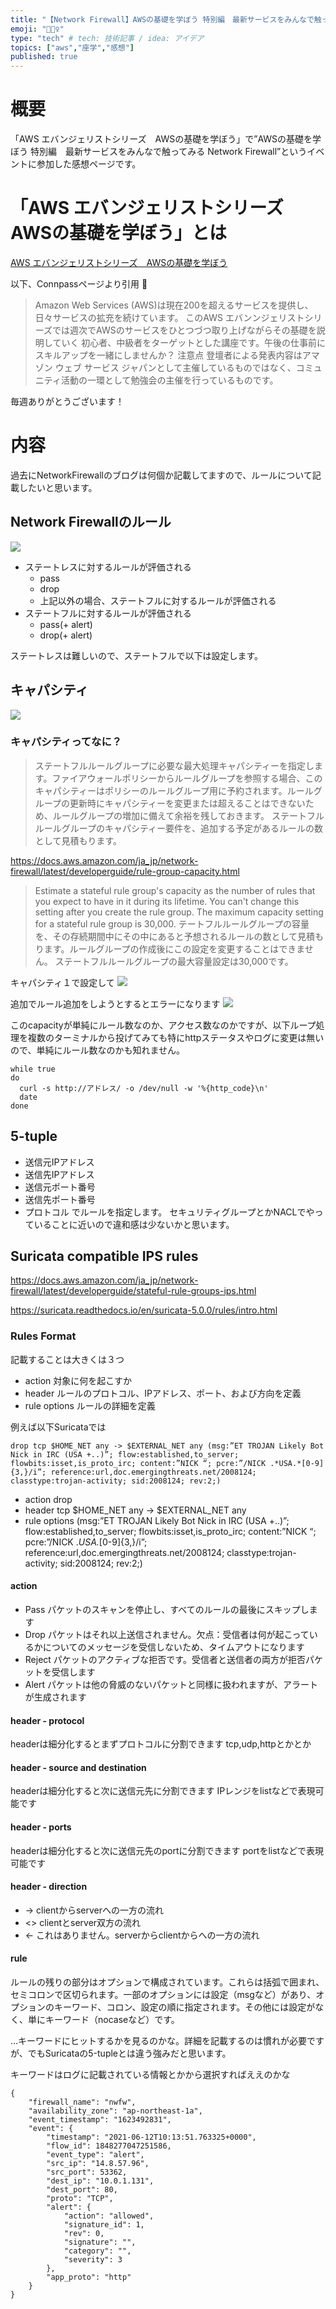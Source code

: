 ```yaml
---
title: "【Network Firewall】AWSの基礎を学ぼう 特別編　最新サービスをみんなで触ってみる"
emoji: "🚴🏻‍♀️"
type: "tech" # tech: 技術記事 / idea: アイデア
topics: ["aws","座学","感想"]
published: true
---
```

# 概要
「AWS エバンジェリストシリーズ　AWSの基礎を学ぼう」で”AWSの基礎を学ぼう 特別編　最新サービスをみんなで触ってみる Network Firewall”というイベントに参加した感想ページです。

# 「AWS エバンジェリストシリーズ　AWSの基礎を学ぼう」とは
[AWS エバンジェリストシリーズ　AWSの基礎を学ぼう](https://awsbasics.connpass.com)

以下、Connpassページより引用

>  Amazon Web Services (AWS)は現在200を超えるサービスを提供し、日々サービスの拡充を続けています。
> このAWS エバンンジェリストシリーズでは週次でAWSのサービスをひとつづつ取り上げながらその基礎を説明していく 初心者、中級者をターゲットとした講座です。午後の仕事前にスキルアップを一緒にしませんか？
> 注意点 登壇者による発表内容はアマゾン ウェブ サービス ジャパンとして主催しているものではなく、コミュニティ活動の一環として勉強会の主催を行っているものです。

毎週ありがとうございます！

# 内容
過去にNetworkFirewallのブログは何個か記載してますので、ルールについて記載したいと思います。

## Network Firewallのルール
![](https://storage.googleapis.com/zenn-user-upload/db294945c18dda2ca4b7b53e.png)
- ステートレスに対するルールが評価される
  - pass
  - drop
  - 上記以外の場合、ステートフルに対するルールが評価される
- ステートフルに対するルールが評価される
  - pass(+ alert)
  - drop(+ alert)

ステートレスは難しいので、ステートフルで以下は設定します。
## キャパシティ
![](https://storage.googleapis.com/zenn-user-upload/bad9ae91ffc181f946bb5bc9.png)
### キャパシティってなに？
>ステートフルルールグループに必要な最大処理キャパシティーを指定します。ファイアウォールポリシーからルールグループを参照する場合、このキャパシティーはポリシーのルールグループ用に予約されます。ルールグループの更新時にキャパシティーを変更または超えることはできないため、ルールグループの増加に備えて余裕を残しておきます。
>ステートフルルールグループのキャパシティー要件を、追加する予定があるルールの数として見積もります。

https://docs.aws.amazon.com/ja_jp/network-firewall/latest/developerguide/rule-group-capacity.html
>Estimate a stateful rule group's capacity as the number of rules that you expect to have in it during its lifetime. You can't change this setting after you create the rule group.
>The maximum capacity setting for a stateful rule group is 30,000.
>テートフルルールグループの容量を、その存続期間中にその中にあると予想されるルールの数として見積もります。ルールグループの作成後にこの設定を変更することはできません。
>ステートフルルールグループの最大容量設定は30,000です。

キャパシティ１で設定して
![](https://storage.googleapis.com/zenn-user-upload/7e61c450979ce749efd52dbf.png)

追加でルール追加をしようとするとエラーになります
![](https://storage.googleapis.com/zenn-user-upload/62783cb7f6cc281d9a6029c4.png)


このcapacityが単純にルール数なのか、アクセス数なのかですが、以下ループ処理を複数のターミナルから投げてみても特にhttpステータスやログに変更は無いので、単純にルール数なのかも知れません。
```
while true
do
  curl -s http://アドレス/ -o /dev/null -w '%{http_code}\n'
  date
done
```

## 5-tuple
- 送信元IPアドレス
- 送信先IPアドレス
- 送信元ポート番号
- 送信先ポート番号
- プロトコル
でルールを指定します。 セキュリティグループとかNACLでやっていることに近いので違和感は少ないかと思います。

## Suricata compatible IPS rules
https://docs.aws.amazon.com/ja_jp/network-firewall/latest/developerguide/stateful-rule-groups-ips.html

https://suricata.readthedocs.io/en/suricata-5.0.0/rules/intro.html

### Rules Format
記載することは大きくは３つ
- action
  対象に何を起こすか
- header
  ルールのプロトコル、IPアドレス、ポート、および方向を定義
- rule options
  ルールの詳細を定義

例えば以下Suricataでは
```
drop tcp $HOME_NET any -> $EXTERNAL_NET any (msg:”ET TROJAN Likely Bot Nick in IRC (USA +..)”; flow:established,to_server; flowbits:isset,is_proto_irc; content:”NICK “; pcre:”/NICK .*USA.*[0-9]{3,}/i”; reference:url,doc.emergingthreats.net/2008124; classtype:trojan-activity; sid:2008124; rev:2;)
```
- action
  drop
- header
  tcp $HOME_NET any -> $EXTERNAL_NET any
- rule options
  (msg:”ET TROJAN Likely Bot Nick in IRC (USA +..)”; flow:established,to_server; flowbits:isset,is_proto_irc; content:”NICK “; pcre:”/NICK .*USA.*[0-9]{3,}/i”; reference:url,doc.emergingthreats.net/2008124; classtype:trojan-activity; sid:2008124; rev:2;)

#### action
- Pass
  パケットのスキャンを停止し、すべてのルールの最後にスキップします
- Drop
  パケットはそれ以上送信されません。欠点：受信者は何が起こっているかについてのメッセージを受信しないため、タイムアウトになります
- Reject
  パケットのアクティブな拒否です。受信者と送信者の両方が拒否パケットを受信します
- Alert
  パケットは他の脅威のないパケットと同様に扱われますが、アラートが生成されます


#### header - protocol
headerは細分化するとまずプロトコルに分割できます
tcp,udp,httpとかとか

#### header - source and destination
headerは細分化すると次に送信元先に分割できます
IPレンジをlistなどで表現可能です

#### header - ports
headerは細分化すると次に送信元先のportに分割できます
portをlistなどで表現可能です

#### header - direction
- ->
  clientからserverへの一方の流れ
- <>
  clientとserver双方の流れ
- <-
  これはありません。serverからclientからへの一方の流れ

#### rule
ルールの残りの部分はオプションで構成されています。これらは括弧で囲まれ、セミコロンで区切られます。一部のオプションには設定（msgなど）があり、オプションのキーワード、コロン、設定の順に指定されます。その他には設定がなく、単にキーワード（nocaseなど）です。

…キーワードにヒットするかを見るのかな。詳細を記載するのは慣れが必要ですが、でもSuricataの5-tupleとは違う強みだと思います。

キーワードはログに記載されている情報とかから選択すればええのかな
```
{
    "firewall_name": "nwfw",
    "availability_zone": "ap-northeast-1a",
    "event_timestamp": "1623492831",
    "event": {
        "timestamp": "2021-06-12T10:13:51.763325+0000",
        "flow_id": 1848277047251586,
        "event_type": "alert",
        "src_ip": "14.8.57.96",
        "src_port": 53362,
        "dest_ip": "10.0.1.131",
        "dest_port": 80,
        "proto": "TCP",
        "alert": {
            "action": "allowed",
            "signature_id": 1,
            "rev": 0,
            "signature": "",
            "category": "",
            "severity": 3
        },
        "app_proto": "http"
    }
}
```